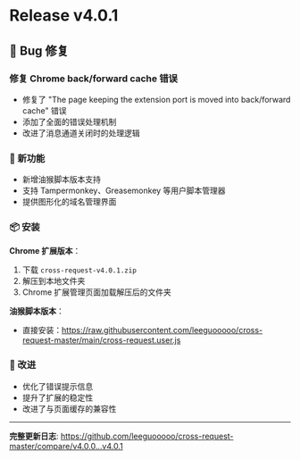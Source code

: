 # Release v4.0.1

## 🐛 Bug 修复

### 修复 Chrome back/forward cache 错误
- 修复了 "The page keeping the extension port is moved into back/forward cache" 错误
- 添加了全面的错误处理机制
- 改进了消息通道关闭时的处理逻辑

### 🎉 新功能
- 新增油猴脚本版本支持
- 支持 Tampermonkey、Greasemonkey 等用户脚本管理器
- 提供图形化的域名管理界面

### 📦 安装

**Chrome 扩展版本**：
1. 下载 `cross-request-v4.0.1.zip`
2. 解压到本地文件夹
3. Chrome 扩展管理页面加载解压后的文件夹

**油猴脚本版本**：
- 直接安装：https://raw.githubusercontent.com/leeguooooo/cross-request-master/main/cross-request.user.js

### 🔧 改进
- 优化了错误提示信息
- 提升了扩展的稳定性
- 改进了与页面缓存的兼容性

---

**完整更新日志**: https://github.com/leeguooooo/cross-request-master/compare/v4.0.0...v4.0.1